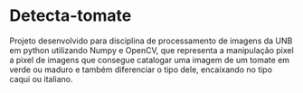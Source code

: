 # Detecta-tomate

Projeto desenvolvido para disciplina de processamento de imagens da UNB em python utilizando Numpy e OpenCV, que representa a manipulação pixel a pixel de imagens que consegue catalogar uma imagem de um tomate em verde ou maduro e também diferenciar o tipo dele, encaixando no tipo caqui ou italiano.

